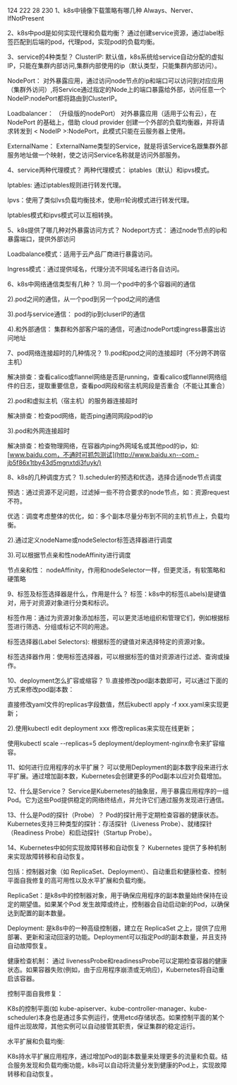 124 222 28 230
1、k8s中镜像下载策略有哪几种
Always、Nerver、IfNotPresent

2、k8s中pod是如何实现代理和负载均衡？
通过创建service资源，通过label标签匹配到后端的pod，代理pod，实现pod的负载均衡。

3、service的4种类型？
ClusterIP:
默认值，k8s系统给service自动分配的虚拟IP，只能在集群内部访问,集群内部使用的ip（默认类型，只能集群内部访问）。

NodePort：
对外暴露应用，通过访问node节点的ip和端口可以访问到对应应用（集群外访问）,将Service通过指定的Node上的端口暴露给外部，访问任意一个NodeIP:nodePort都将路由到ClusterIP。

Loadbalancer： （升级版的nodePort）
对外暴露应用（适用于公有云），在 NodePort 的基础上，借助 cloud provider 创建一个外部的负载均衡器，并将请求转发到 < NodeIP >:NodePort，此模式只能在云服务器上使用。

ExternalName：
ExternalName类型的Service，就是将该Service名跟集群外部服务地址做一个映射，使之访问Service名称就是访问外部服务。

4、service两种代理模式？
两种代理模式： iptables（默认）和ipvs模式。

Iptables: 通过iptables规则进行转发代理。

Ipvs：使用了类似lvs负载均衡技术，使用rr轮询模式进行转发代理。

Iptables模式和ipvs模式可以互相转换。

5、k8s提供了哪几种对外暴露访问方式？
Nodeport方式： 通过node节点的ip和暴露端口，提供外部访问

Loadbalance模式：适用于云产品厂商进行暴露访问。

Ingress模式：通过提供域名，代理分流不同域名进行各自访问。

6、k8s中网络通信类型有几种？
1).同一个pod中的多个容器间的通信

2).pod之间的通信，从一个pod到另一个pod之间的通信

3).pod与service通信： pod的ip到cluserIP的通信

4).和外部通信： 集群和外部客户端的通信，可通过nodePort或ingress暴露出访问地址

7、pod网络连接超时的几种情况？
1).pod和pod之间的连接超时（不分跨不跨宿主机）

解决排查：查看calico或flannel网络是否是running，查看calico或flannel网络组件的日志，提取重要信息，查看pod网段和宿主机网段是否重合（不能让其重合）

2).pod和虚拟主机（宿主机）的服务器连接超时

解决排查：检查pod网络，能否ping通同网段pod的ip

3).pod和外网连接超时

解决排查：检查物理网络，在容器内ping外网域名或其他pod的ip，如: [www.baidu.com，不通时可抓包测试](http://www.baidu.xn--com,-jb5f86x1tby43d5mgnxtdi3fuyk/)

8、k8s的几种调度方式？
1).scheduler的预选和优选，选择合适node节点调度

预选：通过资源不足问题，过滤掉一些不符合要求的node节点，如：资源request不符。

优选：调度考虑整体的优化，如：多个副本尽量分布到不同的主机节点上，负载均衡。

2).通过定义nodeName或nodeSelector标签选择器进行调度

3).可以根据节点亲和性nodeAffinity进行调度

节点亲和性： nodeAffinity，作用和nodeSelector一样，但更灵活，有软策略和硬策略

9、标签及标签选择器是什么，作用是什么？
标签：k8s中的标签(Labels)是键值对，用于对资源对象进行分类和标识。

标签作用：通过为资源对象添加标签，可以更灵活地组织和管理它们，例如根据标签进行筛选、分组或标记不同的用途。

标签选择器(Label Selectors): 根据标签的键值对来选择特定的资源对象。

标签选择器作用：使用标签选择器，可以根据标签的值对资源进行过滤、查询或操作。

10、deployment怎么扩容或缩容？
1).直接修改pod副本数即可，可以通过下面的方式来修改pod副本数：

直接修改yaml文件的replicas字段数值，然后kubectl apply -f xxx.yaml来实现更新；

2).使用kubectl edit deployment xxx 修改replicas来实现在线更新；

使用kubectl scale --replicas=5 deployment/deployment-nginx命令来扩容缩容。

11、如何进行应用程序的水平扩展？
可以使用Deployment的副本数字段来进行水平扩展。通过增加副本数，Kubernetes会创建更多的Pod副本以应对负载增加。

12、什么是Service？
Service是Kubernetes的抽象层，用于暴露应用程序的一组Pod。它为这些Pod提供稳定的网络终结点，并允许它们通过服务发现进行通信。

13、什么是Pod的探针（Probe）？
Pod的探针用于定期检查容器的健康状态。Kubernetes支持三种类型的探针：存活探针（Liveness Probe）、就绪探针（Readiness Probe）和启动探针（Startup Probe）。

14、Kubernetes中如何实现故障转移和自动恢复？
Kubernetes 提供了多种机制来实现故障转移和自动恢复。

包括：控制器对象（如 ReplicaSet、Deployment）、自动重启和健康检查、控制平面自我修复的高可用性以及水平扩展和负载均衡。

ReplicaSet：是k8s中的控制器对象，用于确保应用程序的副本数量始终保持在设定的期望值。如果某个Pod 发生故障或终止，控制器会自动启动新的Pod，以确保达到配置的副本数量。

Deployment: 是k8s中的一种高级控制器，建立在 ReplicaSet 之上，提供了应用部署、更新和滚动回滚的功能。Deployment可以指定Pod的副本数量，并且支持自动故障恢复。

健康检查机制： 通过 livenessProbe和readinessProbe可以定期检查容器的健康状态。如果容器失败(例如，由于应用程序崩溃或无响应)，Kubernetes将自动重启该容器。

控制平面自我修复：

K8s的控制平面(如 kube-apiserver、kube-controller-manager、kube-scheduler)本身也是通过多实例运行，使用etcd存储状态。如果控制平面的某个组件出现故障，其他实例可以自动接管其职责，保证集群的稳定运行。

水平扩展和负载均衡:

K8s持水平扩展应用程序，通过增加Pod的副本数量来处理更多的流量和负载。结合服务发现和负载均衡功能，k8s可以自动将流量分发到健康的Pod上，实现故障转移和自动恢复。